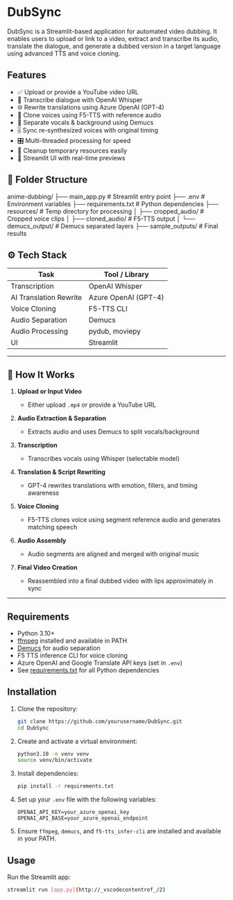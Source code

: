# DubSync

DubSync is a Streamlit-based application for automated video dubbing. It enables users to upload or link to a video, extract and transcribe its audio, translate the dialogue, and generate a dubbed version in a target language using advanced TTS and voice cloning.

## Features

- ✅ Upload or provide a YouTube video URL
- 🧠 Transcribe dialogue with OpenAI Whisper
- 🌐 Rewrite translations using Azure OpenAI (GPT-4)
- 🎤 Clone voices using F5-TTS with reference audio
- 🎼 Separate vocals & background using Demucs
- 🎚️ Sync re-synthesized voices with original timing
- 🎛️ Multi-threaded processing for speed
- 🧹 Cleanup temporary resources easily
- 🧪 Streamlit UI with real-time previews

## 📂 Folder Structure
anime-dubbing/
├── main_app.py # Streamlit entry point
├── .env # Environment variables
├── requirements.txt # Python dependencies
├── resources/ # Temp directory for processing
│ ├── cropped_audio/ # Cropped voice clips
│ ├── cloned_audio/ # F5-TTS output
│ └── demucs_output/ # Demucs separated layers
├── sample_outputs/ # Final results

## ⚙️ Tech Stack

| Task                     | Tool / Library        |
|--------------------------|------------------------|
| Transcription            | OpenAI Whisper         |
| AI Translation Rewrite   | Azure OpenAI (GPT-4)   |
| Voice Cloning            | F5-TTS CLI             |
| Audio Separation         | Demucs                 |
| Audio Processing         | pydub, moviepy         |
| UI                       | Streamlit              |

---

## 🚀 How It Works

1. **Upload or Input Video**
   - Either upload `.mp4` or provide a YouTube URL

2. **Audio Extraction & Separation**
   - Extracts audio and uses Demucs to split vocals/background

3. **Transcription**
   - Transcribes vocals using Whisper (selectable model)

4. **Translation & Script Rewriting**
   - GPT-4 rewrites translations with emotion, fillers, and timing awareness

5. **Voice Cloning**
   - F5-TTS clones voice using segment reference audio and generates matching speech

6. **Audio Assembly**
   - Audio segments are aligned and merged with original music

7. **Final Video Creation**
   - Reassembled into a final dubbed video with lips approximately in sync

---
## Requirements

- Python 3.10+
- [ffmpeg](https://ffmpeg.org/) installed and available in PATH
- [Demucs](https://github.com/facebookresearch/demucs) for audio separation
- F5 TTS inference CLI for voice cloning
- Azure OpenAI and Google Translate API keys (set in `.env`)
- See [requirements.txt](requirements.txt) for all Python dependencies

## Installation

1. Clone the repository:
    ```sh
    git clone https://github.com/yourusername/DubSync.git
    cd DubSync
    ```

2. Create and activate a virtual environment:
    ```sh
    python3.10 -m venv venv
    source venv/bin/activate
    ```

3. Install dependencies:
    ```sh
    pip install -r requirements.txt
    ```

4. Set up your `.env` file with the following variables:
    ```
    OPENAI_API_KEY=your_azure_openai_key
    OPENAI_API_BASE=your_azure_openai_endpoint
    ```

5. Ensure `ffmpeg`, `demucs`, and `f5-tts_infer-cli` are installed and available in your PATH.

## Usage

Run the Streamlit app:

```sh
streamlit run [app.py](http://_vscodecontentref_/2)
```